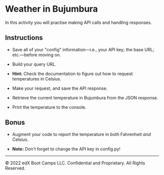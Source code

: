 # Weather in Bujumbura

In this activity you will practise making API calls and handling responses.

## Instructions

* Save all of your "config" information—i.e., your API key; the base URL; etc.—before moving on.

* Build your query URL.

* **Hint:** Check the documentation to figure out how to request temperatures in Celsius.

* Make your request, and save the API response.

* Retrieve the current temperature in Bujumbura from the JSON response.

* Print the temperature to the console.

## Bonus

* Augment your code to report the temperature in both Fahrenheit _and_ Celsius.

* **Note:** Don't forget to change the API key in config.py!

---

© 2022 edX Boot Camps LLC. Confidential and Proprietary. All Rights Reserved.
